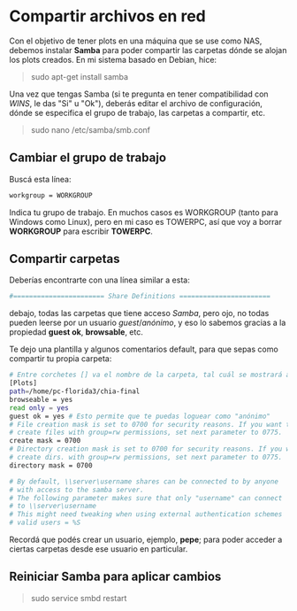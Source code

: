# Compartir archivos en red

Con el objetivo de tener plots en una máquina que se use como NAS, debemos instalar **Samba** para poder compartir las carpetas dónde se alojan los plots creados.
En mi sistema basado en Debian, hice:

> sudo apt-get install samba

Una vez que tengas Samba (si te pregunta en tener compatibilidad con *WINS*, le das "Si" u "Ok"), deberás editar el archivo de configuración, dónde se especifica el grupo de trabajo, las carpetas a compartir, etc.

> sudo nano /etc/samba/smb.conf

## Cambiar el grupo de trabajo

Buscá esta línea:

```bash
workgroup = WORKGROUP
```

Indica tu grupo de trabajo. En muchos casos es WORKGROUP (tanto para Windows como Linux), pero en mi caso es TOWERPC, así que voy a borrar **WORKGROUP**  para escribir **TOWERPC**.

## Compartir carpetas

Deberías encontrarte con una línea similar a esta:

```bash
#======================= Share Definitions =======================
```

debajo, todas las carpetas que tiene acceso *Samba*, pero ojo, no todas pueden leerse por un usuario *guest*/*anónimo*, y eso lo sabemos gracias a la propiedad **guest ok**, **browsable**, etc.

Te dejo una plantilla y algunos comentarios default, para que sepas como compartir tu propia carpeta:

```bash
# Entre corchetes [] va el nombre de la carpeta, tal cuál se mostrará al entrar desde un Explorador de archivos a nuestra PC dónde instalamos Samba
[Plots]
path=/home/pc-florida3/chia-final
browseable = yes
read only = yes
guest ok = yes # Esto permite que te puedas loguear como "anónimo" 
# File creation mask is set to 0700 for security reasons. If you want to
# create files with group=rw permissions, set next parameter to 0775.
create mask = 0700
# Directory creation mask is set to 0700 for security reasons. If you want to
# create dirs. with group=rw permissions, set next parameter to 0775.
directory mask = 0700

# By default, \\server\username shares can be connected to by anyone
# with access to the samba server.
# The following parameter makes sure that only "username" can connect
# to \\server\username
# This might need tweaking when using external authentication schemes
# valid users = %S
```

Recordá que podés crear un usuario, ejemplo, **pepe**; para poder acceder a ciertas carpetas desde ese usuario en particular.

## Reiniciar Samba para aplicar cambios

> sudo service smbd restart

